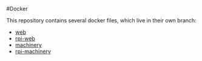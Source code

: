 #Docker

This repository contains several docker files, which live in their own branch:

* [web](https://github.com/kerberos-io/docker/tree/web)
* [rpi-web](https://github.com/kerberos-io/docker/tree/rpi-web)
* [machinery](https://github.com/kerberos-io/docker/tree/machinery)
* [rpi-machinery](https://github.com/kerberos-io/docker/tree/rpi-machinery)
